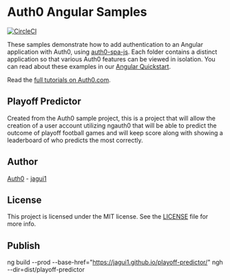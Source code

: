 # Auth0 Angular Samples

[![CircleCI](https://circleci.com/gh/auth0-samples/auth0-angular-samples.svg?style=svg)](https://circleci.com/gh/auth0-samples/auth0-angular-samples)

These samples demonstrate how to add authentication to an Angular application with Auth0, using [auth0-spa-js](https://github.com/auth0/auth0-spa-js). Each folder contains a distinct application so that various Auth0 features can be viewed in isolation. You can read about these examples in our [Angular Quickstart](https://auth0.com/docs/quickstart/spa/angular2).

Read the [full tutorials on Auth0.com](https://auth0.com/docs/quickstart/spa/angular2).

## Playoff Predictor

Created from the Auth0 sample project, this is a project that will allow the creation of a user account utilizing ngauth0 that will be able to predict the outcome of playoff football games and will keep score along with showing a leaderboard of who predicts the most correctly.

## Author

[Auth0](https://auth0.com) - [jagui1](https://github.com/jagui1)

## License

This project is licensed under the MIT license. See the [LICENSE](LICENSE) file for more info.

## Publish
ng build --prod --base-href="https://jagui1.github.io/playoff-predictor/"
ngh --dir=dist/playoff-predictor